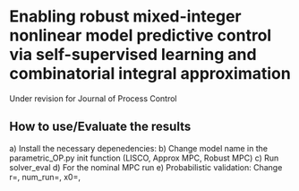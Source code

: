 # Enabling robust mixed-integer nonlinear model predictive control via self-supervised learning and  combinatorial integral approximation
Under revision for Journal of Process Control
## How to use/Evaluate the results
a) Install the necessary depenedencies:
b) Change model name in the parametric_OP.py init function (LISCO, Approx MPC, Robust MPC)
c) Run solver_eval
d) For the nominal MPC run 
e) Probabilistic validation: Change r=, num_run=, x0=,
